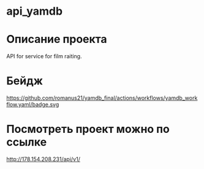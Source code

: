 # api_yamdb

# Описание проекта
API for service for film raiting.

# Бейдж
https://github.com/romanus21/yamdb_final/actions/workflows/yamdb_workflow.yaml/badge.svg

# Посмотреть проект можно по ссылке
http://178.154.208.231/api/v1/
